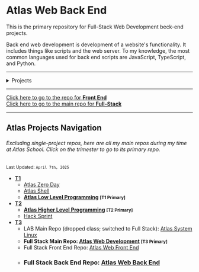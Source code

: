 # Atlas Web Back End

This is the primary repository for Full-Stack Web Development beck-end projects.

Back end web development is development of a website's functionality. It includes
things like scripts and the web server. To my knowledge, the most common languages
used for back end scripts are JavaScript, TypeScript, and Python.

---

<details>
<summary>Projects</summary>

- ## T3:
  - **[ES6 Basics](ES6_basic)**
  - **[ES6 classes](ES6_classes)**
  - **[ES6 data manipulation](ES6_data_manipulation)**
  - **[ES6 Promises](ES6_promise)**

- ## T4:
  - **[Python - Variable Annotations](python_variable_annotations)**
  - **[Python - Async](python_async_function)**
  - **[Python - Async Comprehension](python_async_comprehension)**
  - **[Caching](caching)**
  - **[Pagination](pagination)**
  - **[Personal data](personal_data)**
  - ***[Basic authentication](Basic_authentication)***
  - *[Session authentication]()*
  - *[User authentication service]()*

</details>

---

[Click here to go to the repo for **Front End**](https://github.com/Zytronium/atlas-web_front_end)  
[Click here to go to the main repo for **Full-Stack**](https://github.com/Zytronium/atlas-web-development)

---

## Atlas Projects Navigation
###### Excluding single-project repos, here are all my main repos during my time at Atlas School. Click on the trimester to go to its primary repo.
<small>Last Updated: `April 7th, 2025`</small>

- **[T1](https://github.com/Zytronium/atlas-low_level_programming)**
  - [Atlas Zero Day](https://github.com/Zytronium/atlas-zero_day)
  - [Atlas Shell](https://github.com/Zytronium/atlas-shell)
  - **[Atlas Low Level Programming](https://github.com/Zytronium/atlas-low_level_programming) <small>[T1 Primary]</small>**
- **[T2](https://github.com/Zytronium/atlas-higher_level_programming)**
  - **[Atlas Higher Level Programming](https://github.com/Zytronium/atlas-higher_level_programming) <small>[T2 Primary]</small>**
  - [Hack Sprint](https://github.com/Zytronium/atlas-hack_sprint_adventure)
- **[T3](https://github.com/Zytronium/atlas-web-development)**
  - LAB Main Repo (dropped class; switched to Full Stack): [Atlas System Linux](https://github.com/Zytronium/atlas-system_linux)
  - **Full Stack Main Repo: [Atlas Web Development](https://github.com/Zytronium/atlas-web-development) <small>[T3 Primary]</small>**
  - Full Stack Front End Repo: [Atlas Web Front End](https://github.com/Zytronium/atlas-web_front_end)
  - ### Full Stack Back End Repo: [Atlas Web Back End](https://github.com/Zytronium/atlas-web_back_end)

